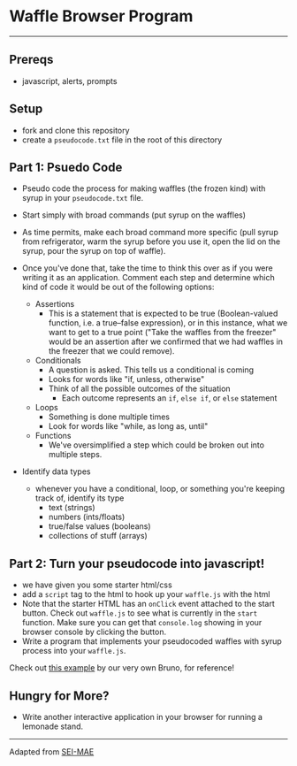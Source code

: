 # Waffle Browser Program

---

## Prereqs
* javascript, alerts, prompts

## Setup
* fork and clone this repository
* create a `pseudocode.txt` file in the root of this directory

## Part 1: Psuedo Code

* Pseudo code the process for making waffles (the frozen kind) with syrup in your `pseudocode.txt` file.
* Start simply with broad commands (put syrup on the waffles)
* As time permits, make each broad command more specific (pull syrup from refrigerator, warm the syrup before you use it, open the lid on the syrup, pour the syrup on top of waffle).
* Once you've done that, take the time to think this over as if you were writing it as an application. Comment each step and determine which kind of code it would be out of the following options:

    - Assertions
        - This is a statement that is expected to be true (Boolean-valued function, i.e. a true–false expression), or in this instance, what we want to get to a true point ("Take the waffles from the freezer" would be an assertion after we confirmed that we had waffles in the freezer that we could remove).
    - Conditionals
        - A question is asked.  This tells us a conditional is coming
        - Looks for words like "if, unless, otherwise"
        - Think of all the possible outcomes of the situation
            - Each outcome represents an `if`, `else if`, or `else` statement
    - Loops
        - Something is done multiple times
        - Look for words like "while, as long as, until"
    - Functions
        - We've oversimplified a step which could be broken out into multiple steps.

* Identify data types
    - whenever you have a conditional, loop, or something you're keeping track of, identify its type
        - text (strings)
        - numbers (ints/floats)
        - true/false values (booleans)
        - collections of stuff (arrays)

## Part 2: Turn your pseudocode into javascript!

* we have given you some starter html/css
* add a `script` tag to the html to hook up your `waffle.js` with the html
* Note that the starter HTML has an `onClick` event attached to the start button. Check out `waffle.js` to see what is currently in the `start` function. Make sure you can get that `console.log` showing in your browser console by clicking the button.
* Write a program that implements your pseudocoded waffles with syrup process into your `waffle.js`.

Check out [this example](https://brunno-dasilva.github.io/waffle-lab-SEIR/index.html) by our very own Bruno, for reference!

## Hungry for More?
* Write another interactive application in your browser for running a lemonade stand.

--- 

Adapted from [SEI-MAE](https://git.generalassemb.ly/Software-Engineering-Immersive-Remote/SEIR-MAE-INSTRUCTORS/blob/master/unit_1/w03d1/student_labs/waffle_lab.md)
